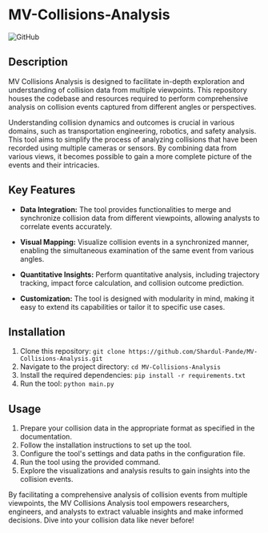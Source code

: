 # MV-Collisions-Analysis

![GitHub](https://img.shields.io/github/license/Shardul-Pande/MV-Collisions-Analysis)

## Description

MV Collisions Analysis is designed to facilitate in-depth exploration and understanding of collision data from multiple viewpoints. This repository houses the codebase and resources required to perform comprehensive analysis on collision events captured from different angles or perspectives.

Understanding collision dynamics and outcomes is crucial in various domains, such as transportation engineering, robotics, and safety analysis. This tool aims to simplify the process of analyzing collisions that have been recorded using multiple cameras or sensors. By combining data from various views, it becomes possible to gain a more complete picture of the events and their intricacies.

## Key Features

- **Data Integration:** The tool provides functionalities to merge and synchronize collision data from different viewpoints, allowing analysts to correlate events accurately.

- **Visual Mapping:** Visualize collision events in a synchronized manner, enabling the simultaneous examination of the same event from various angles.

- **Quantitative Insights:** Perform quantitative analysis, including trajectory tracking, impact force calculation, and collision outcome prediction.

- **Customization:** The tool is designed with modularity in mind, making it easy to extend its capabilities or tailor it to specific use cases.

## Installation

1. Clone this repository: `git clone https://github.com/Shardul-Pande/MV-Collisions-Analysis.git`
2. Navigate to the project directory: `cd MV-Collisions-Analysis`
3. Install the required dependencies: `pip install -r requirements.txt`
4. Run the tool: `python main.py`

## Usage

1. Prepare your collision data in the appropriate format as specified in the documentation.
2. Follow the installation instructions to set up the tool.
3. Configure the tool's settings and data paths in the configuration file.
4. Run the tool using the provided command.
5. Explore the visualizations and analysis results to gain insights into the collision events.


By facilitating a comprehensive analysis of collision events from multiple viewpoints, the MV Collisions Analysis tool empowers researchers, engineers, and analysts to extract valuable insights and make informed decisions. Dive into your collision data like never before!
